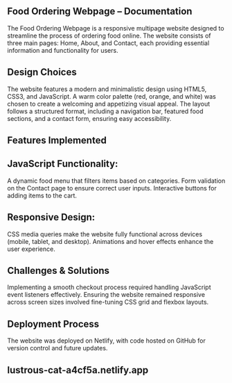 ## Food Ordering Webpage – Documentation
The Food Ordering Webpage is a responsive multipage website designed to streamline the process of ordering food online. The website consists of three main pages: Home, About, and Contact, each providing essential information and functionality for users.

## Design Choices
The website features a modern and minimalistic design using HTML5, CSS3, and JavaScript. A warm color palette (red, orange, and white) was chosen to create a welcoming and appetizing visual appeal. The layout follows a structured format, including a navigation bar, featured food sections, and a contact form, ensuring easy accessibility.

## Features Implemented
## JavaScript Functionality:
A dynamic food menu that filters items based on categories.
Form validation on the Contact page to ensure correct user inputs.
Interactive buttons for adding items to the cart.
## Responsive Design:
CSS media queries make the website fully functional across devices (mobile, tablet, and desktop).
Animations and hover effects enhance the user experience.
## Challenges & Solutions
Implementing a smooth checkout process required handling JavaScript event listeners effectively.
Ensuring the website remained responsive across screen sizes involved fine-tuning CSS grid and flexbox layouts.
## Deployment Process
The website was deployed on Netlify, with code hosted on GitHub for version control and future updates.
## lustrous-cat-a4cf5a.netlify.app
